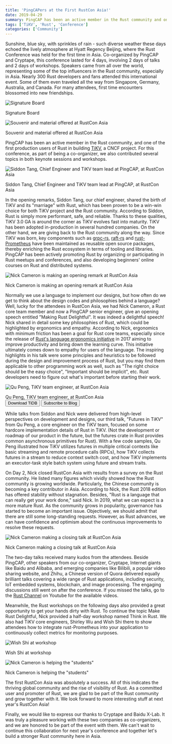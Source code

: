 ```yaml
---
title: 'PingCAPers at the First RustCon Asia!'
date: 2019-04-29
summary: PingCAP has been an active member in the Rust community and one of the first production users of Rust in building TiKV. As part of being a co-organizer for the first RustCon Asia, PingCAP also contributed several topics in both keynote sessions and workshops.
tags: ['TiKV', 'Rust', 'Conference']
categories: ['Community']
---
```


Sunshine, blue sky, with sprinkles of rain - such diverse weather these days echoed the lively atmosphere at Hyatt Regency Beijing, where the Rust Conference was held for the first time in Asia. Co-organized by PingCAP and Cryptape, this conference lasted for 4 days, involving 2 days of talks and 2 days of workshops. Speakers came from all over the world, representing some of the top influencers in the Rust community, especially in Asia. Nearly 300 Rust developers and fans attended this international event. Some of them even traveled all the way from Singapore, Germany, Australia, and Canada. For many attendees, first time encounters  blossomed into new friendships.

![Signature Board](media/signature-board.png)
<div class="caption-center"> Signature Board </div>

![Souvenir and material offered at RustCon Asia](media/souvenir-and-material-offered-at-rustcon-asia.png)
<div class="caption-center"> Souvenir and material offered at RustCon Asia </div>

PingCAP has been an active member in the Rust community, and one of the first production users of Rust in building [TiKV](https://github.com/tikv/tikv), a CNCF project. For this conference, as part of being a co-organizer, we also contributed several topics in both keynote sessions and workshops.

![Siddon Tang, Chief Engineer and TiKV team lead at PingCAP, at RustCon Asia](media/siddon-tang-at-rustcon-asia.png)
<div class="caption-center"> Siddon Tang, Chief Engineer and TiKV team lead at PingCAP, at RustCon Asia </div>

In the opening remarks, Siddon Tang, our chief engineer, shared the birth of TiKV and its "marriage" with Rust, which has been proven to be a win-win choice for both TiKV project and the Rust community. According to Siddon, Rust is simply more performant, safe, and reliable. Thanks to these qualities, TiKV 3.0 GA is around the corner as TiKV evolves fast into maturity. TiKV has been adopted in-production in several hundred companies. On the other hand, we are giving back to the Rust community along the way. Since TiKV was born, key components such as [grpc-rs](https://github.com/pingcap/grpc-rs), [raft-rs](https://github.com/pingcap/raft-rs) and [rust-Prometheus](https://github.com/pingcap/rust-prometheus) have been maintained as reusable open source packages, thereby enriching the Rust ecosystem in terms of tooling and libraries. PingCAP has been actively promoting Rust by organizing or participating in Rust meetups and conferences, and also developing beginners' online courses on Rust and distributed systems.

![Nick Cameron is making an opening remark at RustCon Asia](media/nick-cameron-is-making-an-opening-remark-at-rustcon-asia.png)
<div class="caption-center"> Nick Cameron is making an opening remark at RustCon Asia </div>

Normally we use a language to implement our designs, but how often do we get to think about the design codes and philosophies behind a language? Well, lucky for the attendees in RustCon Asia, we had Nick Cameron, a Rust core team member and now a PingCAP senior engineer, give an opening speech entitled "Making Rust Delightful". It was indeed a delightful speech! Nick shared in detail some key philosophies of Rust, which could be highlighted by ergonomics and empathy. According to Nick, ergonomics with minimum friction has been a goal for Rust core teams, especially since the release of [Rust's language ergonomics initiative](https://blog.rust-lang.org/2017/03/02/lang-ergonomics.html) in 2017 aiming to improve productivity and bring down the learning curve. This initiative ultimately comes down to empathy for users of the language. The inspiring highlights in his talk were some principles and heuristics to be followed during the design and improvement process of Rust, but you may find them applicable to other programming work as well, such as "The right choice should be the easy choice", "Important should be implicit", etc. Rust developers need to figure out what's important before starting their work.

![Qu Peng, TiKV team engineer, at RustCon Asia](media/qu-peng-at-rustcon-asia.png)
<div class="caption-center"> Qu Peng, TiKV team engineer, at RustCon Asia </div>

<div class="trackable-btns">
    <a href="/download" onclick="trackViews('PingCAPers at the First RustCon Asia!', 'download-tidb-btn-middle')"><button>Download TiDB</button></a>
    <a href="https://share.hsforms.com/1e2W03wLJQQKPd1d9rCbj_Q2npzm" onclick="trackViews('PingCAPers at the First RustCon Asia!', 'subscribe-blog-btn-middle')"><button>Subscribe to Blog</button></a>
</div>

While talks from Siddon and Nick were delivered from high-level perspectives on development and designs, our third talk, "Futures in TiKV" from Qu Peng, a core engineer on the TiKV team, focused on some hardcore implementation details of Rust in TiKV. (Not the development or roadmap of our product in the future, but the futures crate in Rust provides common asynchronous primitives for Rust). With a few code samples, Qu Peng illustrated how TiKV utilizes futures in multiple critical contexts like basic streaming and remote procedure calls (RPCs), how TiKV collects futures in a stream to reduce context switch cost, and how TiKV implements an executor-task style batch system using future and stream traits.

On Day 2, Nick closed RustCon Asia with results from a survey on the Rust community. He listed many figures which vividly showed how the Rust community is growing worldwide. Particularly, the Chinese community is becoming a key contributor in Asia. According to Nick, the Rust 2018 edition has offered stability without stagnation. Besides, "Rust is a language that can really get your work done," said Nick. In 2019, what we can expect is a more mature Rust. As the community grows in popularity, governance has started to become an important issue. Objectively, we should admit that there are still some long-standing requests. However, as Rust advances, we can have confidence and optimism about the continuous improvements to resolve these requests.

![Nick Cameron making a closing talk at RustCon Asia](media/nick-cameron-making-a-closing-talk-at-rustcon-asia.png)
<div class="caption-center"> Nick Cameron making a closing talk at RustCon Asia </div>

The two-day talks received many kudos from the attendees. Beside PingCAP, other speakers from our co-organizer, Cryptape, Internet giants like Baidu and Alibaba, and emerging companies like Bilibili, a popular video sharing website, and Zhihu, a Chinese version of Quora delivered equally brilliant talks covering a wide range of Rust applications, including security, IoT embedded systems, blockchain, and image processing. The engaging discussions still went on after the conference. If you missed the talks, go to the [Rust Channel](https://www.youtube.com/channel/UCaYhcUwRBNscFNUKTjgPFiA) on Youtube for the available videos.

Meanwhile, the Rust workshops on the following days also provided a great opportunity to get your hands dirty with Rust. To continue the topic Make Rust Delightful, Nick provided a half-day workshop named Think in Rust. We also had TiKV core engineers, Shirley Wu and Wish Shi there to show attendees how to integrate rust-Prometheus into your application to continuously collect metrics for monitoring purposes.

![Wish Shi at workshop](media/wish-shi-at-workshop.png)
<div class="caption-center"> Wish Shi at workshop </div>

![Nick Cameron is helping the "students"](media/nick-cameron-is-helping-the-students.png)
<div class="caption-center"> Nick Cameron is helping the "students" </div>

The first RustCon Asia was absolutely a success. All of this indicates the thriving global community and the rise of visibility of Rust. As a committed user and promoter of Rust, we are glad to be part of the Rust community and grow together with it. We look forward to more interesting stuff at next year's RustCon Asia!

Finally, we would like to express our thanks to Cryptape and Baidu X-Lab. It was truly a pleasure working with these two companies as co-organizers, and we are honored to be part of the event with them. We can't wait to continue this collaboration for next year's conference and together let's build a stronger Rust community here in Asia.
